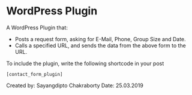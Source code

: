 # WordPress Plugin

A WordPress Plugin that:

  - Posts a request form, asking for E-Mail, Phone, Group Size and Date.
  - Calls a specified URL, and sends the data from the above form to the URL.

To include the plugin, write the following shortcode in your post 
```
[contact_form_plugin]
```


Created by: Sayangdipto Chakraborty
Date: 25.03.2019
